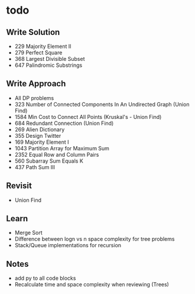 # todo

## Write Solution
* 229 Majority Element II
* 279 Perfect Square
* 368 Largest Divisible Subset
* 647 Palindromic Substrings

## Write Approach
* All DP problems
* 323 Number of Connected Components In An Undirected Graph (Union Find)
* 1584 Min Cost to Connect All Points (Kruskal's - Union Find)
* 684 Redundant Connection (Union Find)
* 269 Alien Dictionary
* 355 Design Twitter
* 169 Majority Element I
* 1043 Partition Array for Maximum Sum
* 2352 Equal Row and Column Pairs
* 560 Subarray Sum Equals K
* 437 Path Sum III

## Revisit
* Union Find

## Learn
* Merge Sort
* Difference between logn vs n space complexity for tree problems
* Stack/Queue implementations for recursion

## Notes
* add py to all code blocks
* Recalculate time and space complexity when reviewing (Trees)